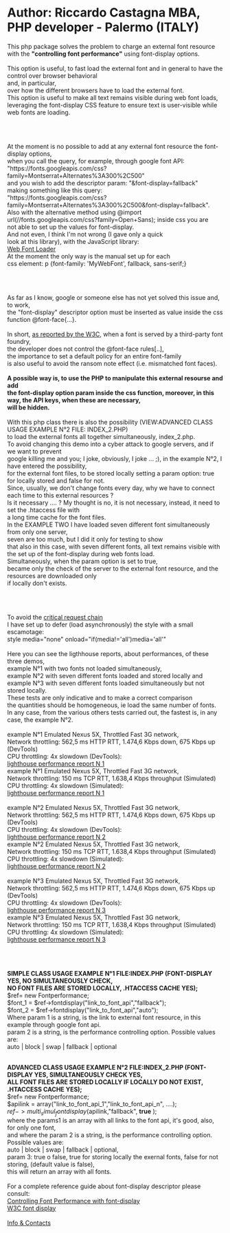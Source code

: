 <h1>Author: Riccardo Castagna MBA, PHP developer - Palermo (ITALY) </h1>
 <p>This php package solves the problem to charge an external font resource<br>                                                 
 with the <strong>"controlling font performance"</strong> using font-display options.<br><br>                                                 
 This option is useful, to fast load the external font and in general to have the control over browser behavioral<br>        
 and, in particular,<br> over how the different browsers have to load the external font.<br>                                     
 This option is useful to make all text remains visible during web font loads,<br>                                           
 leveraging the font-display CSS feature to ensure text is user-visible while web fonts are loading.</p><br><br>                     
 <p>At the moment is no possible to add at any external font resource the font-display options,<br>                             
 when you call the query, for example, through google font API:<br>                                                          
 "https://fonts.googleapis.com/css?family=Montserrat+Alternates%3A300%2C500"<br>                                             
 and you wish to add the descriptor param: "&font-display=fallback"<br>                                                      
 making something like this query:<br>                                                                                       
 "https://fonts.googleapis.com/css?family=Montserrat+Alternates%3A300%2C500&font-display=fallback".<br>                      
 Also with the alternative method using @import url(//fonts.googleapis.com/css?family=Open+Sans); inside css you are<br>     
 not able to set up the values for font-display.<br> And not even, I think I'm not wrong (I gave only a quick<br>                
 look at this library), with the JavaScript library:<br>                                                                     
 <a href="https://developers.google.com/fonts/docs/webfont_loader">Web Font Loader </a><br>                                                
 At the moment the only way is the manual set up for each<br>                                                                
 css element: p {font-family: 'MyWebFont', fallback, sans-serif;}</p><br><br>                                                        
 <p>As far as I know, google or someone else has not yet solved this issue and, to work,<br>                                    
 the "font-display" descriptor option must be inserted as value inside the css function @font-face{...}.<br><br>
 In short, <a href="https://www.w3.org/TR/css-fonts-4/#font-display-font-feature-values">as reported by the W3C</a>, when a font is served by a third-party font foundry,<br> the developer does not control the @font-face rules[..],<br>
 the importance to set a default policy for an entire font-family<br> is also useful to avoid the ransom note effect (i.e. mismatched font faces).<br><br> 
 <strong> A possible way is, to use the PHP to manipulate this external resourse and add<br>                                          
 the font-display option param inside the css function, moreover, in this way, the API keys, when these are necessary,<br>   
 will be hidden.</strong><br><br>                                                                                                        With this php class there is also the possibility (VIEW:ADVANCED CLASS USAGE EXAMPLE N&deg;2 FILE: INDEX_2.PHP)<br>             
 to load the external fonts all together simultaneously,  index_2.php.<br>                                                   
 To avoid changing this demo into a cyber attack to google servers, and if we want to prevent<br>                          
 google killing me and you; I joke, obviously, I joke ... ;), in the example N&deg;2,  I have entered  the possibility,<br>       
 for the external font files, to be stored locally setting a param option: true for locally stored and false for not.<br>     
 Since, usually, we don't change fonts every day, why we have to connect each time to this external resources ?<br>          
 Is it necessary .... ? My thought is no, it is not necessary, instead, it need to set the .htaccess file with<br>           
 a long time cache for the font files.<br>                                                                                    
 In the EXAMPLE TWO I have loaded seven different font simultaneously from only one server,<br>                              
 seven are too much, but I did it only for testing to show<br>                                                               
 that also in this case, with seven different fonts, all text remains visible with<br>                 
 the set up of the font-display during web fonts load.<br>                                                                   
 Simultaneously, when the param option is set to true,<br>                                                                   
 became only the check of the server to the external font resource, and the resources are downloaded only<br>                            if locally don't exists.</p><br><br>
<p>To avoid the <a href="https://developers.google.com/web/tools/lighthouse/audits/critical-request-chains">critical request chain</a><br>  I have set up to defer (load asynchronously) the style with a small escamotage:<br>                                         
 style media="none" onload="if(media!='all')media='all'"<br><br>                                                              
 Here you can see the ligthhouse reports, about performances, of these three demos,<br>example N&deg;1 with two fonts not loaded simultaneously,<br>
 example N&deg;2 with seven different fonts loaded and stored locally and<br>example N&deg;3 with seven different fonts loaded simultaneously but not stored locally.<br>
 These tests are only indicative and to make a correct comparison<br> the quantities should be homogeneous, ie load the same number of fonts.<br> 
 In any case, from the various others tests carried out, the fastest is, in any case, the example N&deg;2.<br><br>  
 example N&deg;1 Emulated Nexus 5X, Throttled Fast 3G network,<br> Network throttling: 562,5 ms HTTP RTT, 1.474,6 Kbps down, 675 Kbps up (DevTools)<br>
 CPU throttling: 4x slowdown (DevTools):<br> 
 <a href="https://googlechrome.github.io/lighthouse/viewer/?gist=b316fc892210f82dfcf56f5285c75ee6">lighthouse performance report N 1</a><br>
 example N&deg;1 Emulated Nexus 5X, Throttled Fast 3G network,<br> Network throttling: 150 ms TCP RTT, 1.638,4 Kbps throughput (Simulated)<br>
 CPU throttling: 4x slowdown (Simulated):<br>
 <a href="https://googlechrome.github.io/lighthouse/viewer/?gist=e79ffd09199fecaa5ecd35f84f3d32e8">lighthouse performance report N 1</a><br><br>                                          
 example N&deg;2 Emulated Nexus 5X, Throttled Fast 3G network,<br> Network throttling: 562,5 ms HTTP RTT, 1.474,6 Kbps down, 675 Kbps up (DevTools)<br>
 CPU throttling: 4x slowdown (DevTools):<br>
 <a href="https://googlechrome.github.io/lighthouse/viewer/?gist=23b8f92d04eb3f32f6cfd7e317535510">lighthouse performance report N 2</a><br>
 example N&deg;2 Emulated Nexus 5X, Throttled Fast 3G network,<br> Network throttling: 150 ms TCP RTT, 1.638,4 Kbps throughput (Simulated)<br>
 CPU throttling: 4x slowdown (Simulated):<br>
 <a href="https://googlechrome.github.io/lighthouse/viewer/?gist=b01c2975e469b0a2d36ea2224a78a84f">lighthouse performance report N 2</a><br><br>
  example N&deg;3 Emulated Nexus 5X, Throttled Fast 3G network,<br> Network throttling: 562,5 ms HTTP RTT, 1.474,6 Kbps down, 675 Kbps up (DevTools)<br>
 CPU throttling: 4x slowdown (DevTools):<br>
 <a href="https://googlechrome.github.io/lighthouse/viewer/?gist=44ee33c578e928a59d04f13a60f18675">lighthouse performance report N 3</a><br>
 example N&deg;3 Emulated Nexus 5X, Throttled Fast 3G network,<br> Network throttling: 150 ms TCP RTT, 1.638,4 Kbps throughput (Simulated)<br>
 CPU throttling: 4x slowdown (Simulated):<br>
 <a href="https://googlechrome.github.io/lighthouse/viewer/?gist=7d88e7348587aa49bc582e0e78375520">lighthouse performance report N 3</a>
</p><br><br>                                                                                                                       
                                                                                                                         
<p><strong>SIMPLE CLASS USAGE EXAMPLE N&deg;1 FILE:INDEX.PHP (FONT-DISPLAY YES, NO SIMULTANEOUSLY CHECK,<br> 
 NO FONT FILES ARE STORED LOCALLY, .HTACCESS CACHE YES);</strong><br>                                                      
 $ref= new Fontperformance;<br>                                                                                              
 $font_1 = $ref->fontdisplay("link_to_font_api","fallback");<br>                                                             
 $font_2 = $ref->fontdisplay("link_to_font_api","auto");<br>               
 Where param 1 is a string, is the link to external font resource, in this example through google font api.<br>              
 param 2 is a string, is the performance controlling option. Possible values are:<br>                                        
 auto | block | swap | fallback | optional<br><br>                                                                               
                                                                                                                         
<strong>ADVANCED CLASS USAGE EXAMPLE N&deg;2 FILE:INDEX_2.PHP (FONT-DISPLAY YES, SIMULTANEOUSLY CHECK YES,                          
ALL FONT FILES ARE STORED LOCALLY IF LOCALLY DO NOT EXIST, .HTACCESS CACHE YES);</strong>          
 $ref= new Fontperformance;                                                                                              
 $apilink = array("link_to_font_api_1","link_to_font_api_n", ....);                                                      
 $ref->multi_simul_fontdisplay($apilink,"fallback", <strong>true</strong> );                                                                    
 where the params1 is an array with all links to the font api, it's good, also, for only one font,                    
 and where the param 2 is a string, is the performance controlling option. Possible values are:  
 auto | block | swap | fallback | optional, <br> 
 param 3: true o false, true for storing locally the exernal fonts, false for not storing, (default value is false),<br>
this will return an array with all fonts.<br><br> 
For a complete reference guide about font-display descriptor please consult:<br> 
<a href="https://developers.google.com/web/updates/2016/02/font-display">Controlling Font Performance with font-display</a><br>
<a href="https://www.w3.org/TR/css-fonts-4/#font-display-font-feature-values">W3C font display</a><br>
<br>
<a href="https://api.whatsapp.com/send?phone=393315954155">Info & Contacts</a> 
</p> 
